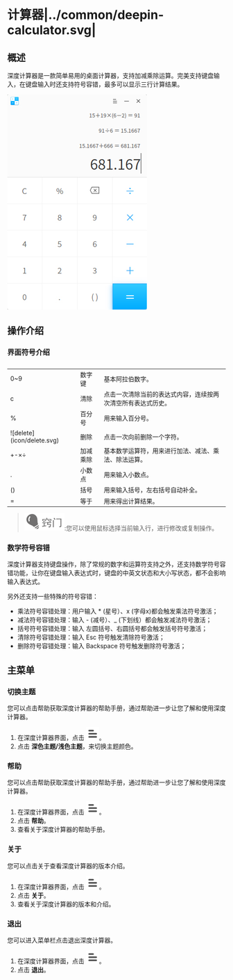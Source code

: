 # 计算器|../common/deepin-calculator.svg|

## 概述

深度计算器是一款简单易用的桌面计算器，支持加减乘除运算。完美支持键盘输入，在键盘输入时还支持符号容错，最多可以显示三行计算结果。

![0|main](jpg/main.jpg)

## 操作介绍

### 界面符号介绍

<table class="block1">
    <caption></caption>
    <tbody>
        <tr>
            <td>0~9</td>
            <td>数字键</td>
            <td>基本阿拉伯数字。</td>
        </tr>
        <tr>
            <td>c</td>
            <td>清除</td>
            <td>点击一次清除当前的表达式内容，连续按两次清空所有表达式历史。</td>
        </tr>
    	<tr>
            <td>%</td>
            <td>百分号</td>
            <td>用来输入百分号。</td>
        </tr>
    	<tr>
            <td>![delete](icon/delete.svg)</td>
            <td>删除</td>
            <td>点击一次向前删除一个字符。</td>
        </tr>
    	<tr>
            <td>+-×÷</td>
            <td>加减乘除</td>
            <td>基本数学运算符，用来进行加法、减法、乘法、除法运算。</td>
        </tr>
        <tr>
            <td>.</td>
            <td>小数点</td>
            <td>用来输入小数点。</td>
        </tr>
        <tr>
            <td>()</td>
            <td>括号</td>
            <td>用来输入括号，左右括号自动补全。</td>
        </tr>
        <tr>
            <td>=</td>
            <td>等于</td>
            <td>用来得出计算结果。</td>
        </tr>
    </tbody>
</table>

> ![tips](icon/tips.svg):您可以使用鼠标选择当前输入行，进行修改或复制操作。



### 数学符号容错

深度计算器支持键盘操作，除了常规的数字和运算符支持之外，还支持数学符号容错功能，让你在键盘输入表达式时，键盘的中英文状态和大小写状态，都不会影响输入表达式。

另外还支持一些特殊的符号容错：

- 乘法符号容错处理：用户输入 * (星号）、x (字母x)都会触发乘法符号激活；
- 减法符号容错处理：输入 - (减号）、_ (下划线）都会触发减法符号激活；
- 括号符号容错处理：输入 左圆括号、右圆括号都会触发括号符号激活；
- 清除符号容错处理：输入 Esc 符号触发清除符号激活；
- 删除符号容错处理：输入 Backspace 符号触发删除符号激活；





## 主菜单

### 切换主题

您可以点击帮助获取深度计算器的帮助手册，通过帮助进一步让您了解和使用深度计算器。

1. 在深度计算器界面，点击 ![icon_menu](icon/icon_menu.svg)。
2. 点击 **深色主题/浅色主题**，来切换主题颜色。

### 帮助

您可以点击帮助获取深度计算器的帮助手册，通过帮助进一步让您了解和使用深度计算器。

1. 在深度计算器界面，点击 ![icon_menu](icon/icon_menu.svg)。
2. 点击 **帮助**。
3. 查看关于深度计算器的帮助手册。


### 关于

您可以点击关于查看深度计算器的版本介绍。

1. 在深度计算器界面，点击 ![icon_menu](icon/icon_menu.svg)。
2. 点击 **关于**。
3. 查看关于深度计算器的版本和介绍。


### 退出

您可以进入菜单栏点击退出深度计算器。

1. 在深度计算器界面，点击 ![icon_menu](icon/icon_menu.svg)。
2. 点击 **退出**。

